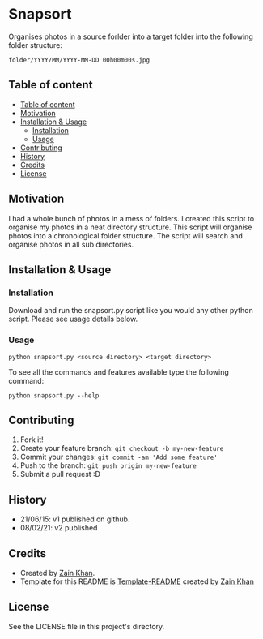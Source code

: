# Snapsort
Organises photos in a source forlder into a target folder into the following folder structure:
```
folder/YYYY/MM/YYYY-MM-DD 00h00m00s.jpg
```

## Table of content
- [Table of content](#table-of-content)
- [Motivation](#motivation)
- [Installation \& Usage](#installation--usage)
    - [Installation](#installation)
    - [Usage](#usage)
- [Contributing](#contributing)
- [History](#history)
- [Credits](#credits)
- [License](#license)

## Motivation
I had a whole bunch of photos in a mess of folders. I created this script to organise my photos in a neat directory structure. This script will organise photos into a chronological folder structure. The script will search and organise photos in all sub directories.

## Installation & Usage

### Installation
Download and run the snapsort.py script like you would any other python script. Please see usage details below.

### Usage
```
python snapsort.py <source directory> <target directory>
```
To see all the commands and features available type the following command:
```
python snapsort.py --help
```


## Contributing
1. Fork it!
2. Create your feature branch: `git checkout -b my-new-feature`
3. Commit your changes: `git commit -am 'Add some feature'`
4. Push to the branch: `git push origin my-new-feature`
5. Submit a pull request :D

## History
- 21/06/15: v1 published on github.
- 08/02/21: v2 published

## Credits
- Created by <a href="https://iamzain.com">Zain Khan</a>.
- Template for this README is <a href="https://github.com/gitzain/template-README">Template-README</a> created by <a href="https://iamzain.com">Zain Khan</a>

## License
See the LICENSE file in this project's directory.
